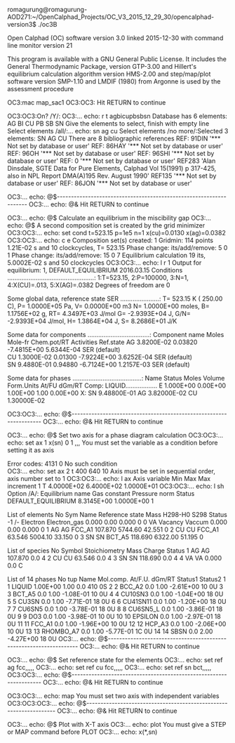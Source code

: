 romagurung@romagurung-AOD271:~/OpenCalphad_Projects/OC_V3_2015_12_29_30/opencalphad-version3$ ./oc3B 

Open Calphad (OC) software version  3.0 linked 2015-12-30
with command line monitor version 21

This program is available with a GNU General Public License.
It includes the General Thermodynamic Package, version GTP-3.00
and Hillert's equilibrium calculation algorithm version HMS-2.00
and step/map/plot software version SMP-1.10
and LMDIF (1980) from Argonne is used by the assessment procedure

OC3:mac map_sac1
OC3:OC3: Hit RETURN to continue

OC3:OC3:On? /Y/: OC3:... echo: r t agbicupbsbsn
Database has  6 elements: AG BI CU PB SB SN
Give the elements to select, finish with empty line
Select elements /all/:... echo: sn ag cu
Select elements /no more/:Selected  3 elements: SN AG CU
There are     8 bibliographic references
REF: 91DIN      '*** Not set by database or user'
REF: 86HAY      '*** Not set by database or user'
REF: 96OH       '*** Not set by database or user'
REF: 96SHI      '*** Not set by database or user'
REF: 0          '*** Not set by database or user'
REF283          'Alan Dinsdale, SGTE Data for Pure Elements, Calphad Vol 
                 15(1991) p 317-425, also in NPL Report DMA(A)195 Rev. August 
                 1990'
REF135          '*** Not set by database or user'
REF: 86JON      '*** Not set by database or user'

OC3:... echo: @$-------------------------------------------------------------------
OC3:... echo: @&
 Hit RETURN to continue

OC3:... echo: @$ Calculate an equilibrium in the miscibility gap
OC3:... echo: @$ A second composition set is created by the grid minimizer
OC3:OC3:... echo: set cond t=523.15 p=1e5 n=1 x(cu)=0.0130 x(ag)=0.0382
OC3:OC3:... echo: c e
 Composition set(s) created:            1
Gridmin:     114 points   1.21E-02 s and      10 clockcycles, T=  523.15
Phase change: its/add/remove:     5    0    1
Phase change: its/add/remove:    15    0    7
Equilibrium calculation   19 its,   5.0002E-02 s and      50 clockcycles
OC3:OC3:... echo: l r 1
Output for equilibrium:   1, DEFAULT_EQUILIBRIUM          2016.03.15
Conditions .................................................:
  1:T=523.15, 2:P=100000, 3:N=1, 4:X(CU)=.013, 5:X(AG)=.0382
 Degrees of freedom are   0

Some global data, reference state SER ......................:
T=    523.15 K (   250.00 C), P=  1.0000E+05 Pa, V=  0.0000E+00 m3
N=   1.0000E+00 moles, B=   1.1756E+02 g, RT=   4.3497E+03 J/mol
G= -2.9393E+04 J, G/N= -2.9393E+04 J/mol, H=  1.3864E+04 J, S=  8.2686E+01 J/K

Some data for components ...................................:
Component name    Moles      Mole-fr  Chem.pot/RT  Activities  Ref.state
AG                3.8200E-02  0.03820 -7.4815E+00  5.6344E-04  SER (default)   
CU                1.3000E-02  0.01300 -7.9224E+00  3.6252E-04  SER (default)   
SN                9.4880E-01  0.94880 -6.7124E+00  1.2157E-03  SER (default)   

Some data for phases .......................................:
Name                Status Moles      Volume    Form.Units  At/FU dGm/RT  Comp:
LIQUID.................. E  1.000E+00  0.00E+00  1.00E+00    1.00  0.00E+00  X:
 SN     9.48800E-01  AG     3.82000E-02  CU     1.30000E-02

OC3:OC3:... echo: @$-------------------------------------------------------------------
OC3:... echo: @&
 Hit RETURN to continue

OC3:... echo: @$ Set two axis for a phase diagram calculation
OC3:OC3:... echo: set ax 1 x(sn) 0 1 ,,,
 You must set the variable as a condition before setting it as axis

 Error codes:         4131           0
 No such condition                                               
OC3:... echo: set ax 2 t 400 640 10
 Axis must be set in sequential order, axis number set to            1
OC3:OC3:... echo: l ax
    Axis variable            Min         Max         Max increment
 1  T                         4.0000E+02  6.4000E+02  1.0000E+01
OC3:OC3:... echo: l sh
Option /A/: Equilibrium name         Gas constant Pressure norm                      Status
 DEFAULT_EQUILIBRIUM       8.3145E+00    1.0000E+00                           1

List of elements
 No Sym Name          Reference state            Mass  H298-H0   S298    Status
 -1  /- Electron      Electron_gas               0.000    0.00   0.000        0
  0  VA Vacancy       Vaccum                     0.000    0.00   0.000        0
  1  AG AG            FCC_A1                   107.870 5744.60  42.551        0
  2  CU CU            FCC_A1                    63.546 5004.10  33.150        0
  3  SN SN            BCT_A5                   118.690 6322.00  51.195        0

List of species
  No Symbol                    Stoichiometry            Mass      Charge Status
   1 AG                        AG                         107.870   0.0       4
   2 CU                        CU                          63.546   0.0       4
   3 SN                        SN                         118.690   0.0       4
   4 VA                        VA                           0.000   0.0       C

List of  14 phases
  No tup Name                      Mol.comp. At/F.U.   dGm/RT  Status1  Status2
   1   1 LIQUID                    1.00E+00     1.00       0.0     410       0S
   2   2 BCC_A2                         0.0     1.00 -2.61E+00      10       0U
   3   3 BCT_A5                         0.0     1.00 -1.08E-01      10       0U
   4   4 CU10SN3                        0.0     1.00 -1.04E+00      18       0U
   5   5 CU3SN                          0.0     1.00 -7.71E-01      18       0U
   6   6 CU41SN11                       0.0     1.00 -1.20E+00      18       0U
   7   7 CU6SN5                         0.0     1.00 -3.78E-01      18       0U
   8   8 CU6SN5_L                       0.0     1.00 -3.86E-01      18       0U
   9   9 DO3                            0.0     1.00 -3.98E-01      10       0U
  10  10 EPSILON                        0.0     1.00 -2.97E-01      18       0U
  11  11 FCC_A1                         0.0     1.00 -1.96E+00      10       0U
  12  12 HCP_A3                         0.0     1.00 -2.06E+00      10       0U
  13  13 RHOMBO_A7                      0.0     1.00 -5.77E-01      1C       0U
  14  14 SBSN                           0.0     2.00 -4.27E+00      18       0U
OC3:... echo: @$-------------------------------------------------------------------
OC3:... echo: @&
 Hit RETURN to continue

OC3:... echo: @$ Set reference state for the elements
OC3:... echo: set ref ag fcc,,,,,
OC3:... echo: set ref cu fcc,,,,,
OC3:... echo: set ref sn bct,,,,,
OC3:OC3:... echo: @$-------------------------------------------------------------------
OC3:... echo: @&
 Hit RETURN to continue

OC3:OC3:... echo: map
 You must set two axis with independent variables
OC3:OC3:OC3:... echo: @$-------------------------------------------------------------------
OC3:... echo: @&
 Hit RETURN to continue

OC3:... echo: @$ Plot with X-T axis
OC3:... echo: plot
 You must give a STEP or MAP command before PLOT
OC3:... echo: x(*,sn)

